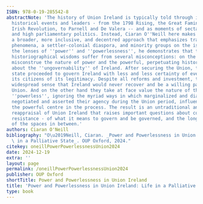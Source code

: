 ```yaml
---
ISBN: 978-0-19-285542-8
abstractNote: 'The history of Union Ireland is typically told through its best-known
  historical events and leaders - from the 1798 Rising, the Great Famine, and the
  Irish Revolution, to Parnell and De Valera -- and as moments of sectarian division
  and high parliamentary politics. Instead, Ciaran O''Neill here makes the case for
  a broader, more inclusive, and decentred approach that emphasizes transnational
  phenomena, a settler-colonial diaspora, and minority groups on the island. Through
  the lenses of ''power'' and ''powerlessness'', he demonstrates that the received
  historiographical wisdoms suffer from several misconceptions: on the one hand they
  misconstrue the nature of power and the powerful, perpetuating historical myths
  about the ''ungovernability'' of Ireland. After securing the Union, the British
  state proceeded to govern Ireland with less and less certainty of ever persuading
  its citizens of its legitimacy. Despite all reforms and investment, there was a
  widespread sense that Ireland would never recover and be a willing partner in the
  Union. And on the other hand they take at face value the nature of the so-called
  ''powerless'', ignoring the myriad ways in which marginalized and diasporic groups
  negotiated and asserted their agency during the Union period, influencing and transforming
  the powerful centre in the process. The result is an untraditional and thought-provoking
  reappraisal of Union Ireland that raises important questions about colonialism and
  resistance - of what it means to govern and be governed, and the long-lasting legacies
  of the spaces in between.'
authors: Ciaran O'Neill
bibliography: "O\u2019Neill, Ciaran. _Power and Powerlessness in Union Ireland: Life\
  \ in a Palliative State_. OUP Oxford, 2024."
citekey: oneillPowerPowerlessnessUnion2024
date: 2024-12-19
extra: ''
layout: page
permalink: /oneillPowerPowerlessnessUnion2024
publisher: OUP Oxford
shortTitle: Power and Powerlessness in Union Ireland
title: 'Power and Powerlessness in Union Ireland: Life in a Palliative State'
type: book
---
```

